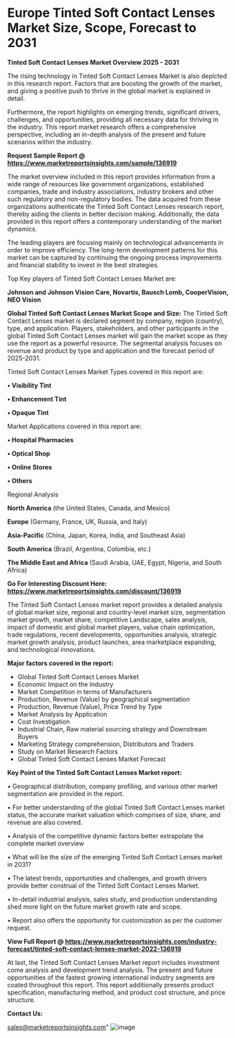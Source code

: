 # Europe Tinted Soft Contact Lenses Market Size, Scope, Forecast to 2031

<Strong> Tinted Soft Contact Lenses Market Overview 2025 - 2031</strong>

The rising technology in Tinted Soft Contact Lenses Market is also depicted in this research report. Factors that are boosting the growth of the market, and giving a positive push to thrive in the global market is explained in detail.

Furthermore, the report highlights on emerging trends, significant drivers, challenges, and opportunities, providing all necessary data for thriving in the industry. This report market research offers a comprehensive perspective, including an in-depth analysis of the present and future scenarios within the industry.

<strong>Request Sample Report @ <a href=https://www.marketreportsinsights.com/sample/136919>https://www.marketreportsinsights.com/sample/136919</a></strong>

The market overview included in this report provides information from a wide range of resources like government organizations, established companies, trade and industry associations, industry brokers and other such regulatory and non-regulatory bodies. The data acquired from these organizations authenticate the Tinted Soft Contact Lenses research report, thereby aiding the clients in better decision making. Additionally, the data provided in this report offers a contemporary understanding of the market dynamics.

The leading players are focusing mainly on technological advancements in order to improve efficiency. The long-term development patterns for this market can be captured by continuing the ongoing process improvements and financial stability to invest in the best strategies.

Top Key players of Tinted Soft Contact Lenses Market are:

<strong>Johnson and Johnson Vision Care, Novartis, Bausch  Lomb, CooperVision, NEO Vision</strong>

<strong><b>Global Tinted Soft Contact Lenses Market Scope and Size:</b></strong>
The Tinted Soft Contact Lenses market is declared segment by company, region (country), type, and application. Players, stakeholders, and other participants in the global Tinted Soft Contact Lenses market will gain the market scope as they use the report as a powerful resource. The segmental analysis focuses on revenue and product by type and application and the forecast period of 2025-2031.

Tinted Soft Contact Lenses Market Types covered in this report are:

<strong>• Visibility Tint

• Enhancement Tint

• Opaque Tint</strong>

Market Applications covered in this report are:

<strong>• Hospital Pharmacies

• Optical Shop

• Online Stores

• Others</strong> 

Regional Analysis

<strong>North America</strong> (the United States, Canada, and Mexico)

<strong>Europe</strong> (Germany, France, UK, Russia, and Italy)

<strong>Asia-Pacific</strong> (China, Japan, Korea, India, and Southeast Asia)

<strong>South America</strong> (Brazil, Argentina, Colombia, etc.)

<strong>The Middle East and Africa</strong> (Saudi Arabia, UAE, Egypt, Nigeria, and South Africa)

<strong>Go For Interesting Discount Here: <a href=https://www.marketreportsinsights.com/discount/136919>https://www.marketreportsinsights.com/discount/136919</a></strong>

The Tinted Soft Contact Lenses market report provides a detailed analysis of global market size, regional and country-level market size, segmentation market growth, market share, competitive Landscape, sales analysis, impact of domestic and global market players, value chain optimization, trade regulations, recent developments, opportunities analysis, strategic market growth analysis, product launches, area marketplace expanding, and technological innovations.

<strong><b>Major factors covered in the report:</b></strong>
<ul>
  <li>Global Tinted Soft Contact Lenses Market </li>
  <li>Economic Impact on the Industry</li>
  <li>Market Competition in terms of Manufacturers</li>
  <li>Production, Revenue (Value) by geographical segmentation</li>
  <li>Production, Revenue (Value), Price Trend by Type</li>
  <li>Market Analysis by Application</li>
  <li>Cost Investigation</li>
  <li>Industrial Chain, Raw material sourcing strategy and Downstream Buyers</li>
  <li>Marketing Strategy comprehension, Distributors and Traders</li>
  <li>Study on Market Research Factors</li>
  <li>Global Tinted Soft Contact Lenses Market Forecast</li>
</ul>

<strong><b>Key Point of the Tinted Soft Contact Lenses Market report:</b></strong>

• Geographical distribution, company profiling, and various other market segmentation are provided in the report.

• For better understanding of the global Tinted Soft Contact Lenses market status, the accurate market valuation which comprises of size, share, and revenue are also covered.

• Analysis of the competitive dynamic factors better extrapolate the complete market overview

• What will be the size of the emerging Tinted Soft Contact Lenses market in 2031?

• The latest trends, opportunities and challenges, and growth drivers provide better construal of the Tinted Soft Contact Lenses Market.

• In-detail industrial analysis, sales study, and production understanding shed more light on the future market growth rate and scope.

• Report also offers the opportunity for customization as per the customer request.

<strong><b>View Full Report @ <a href=https://www.marketreportsinsights.com/industry-forecast/tinted-soft-contact-lenses-market-2022-136919>https://www.marketreportsinsights.com/industry-forecast/tinted-soft-contact-lenses-market-2022-136919</a></b></strong>


At last, the Tinted Soft Contact Lenses Market report includes investment come analysis and development trend analysis. The present and future opportunities of the fastest growing international industry segments are coated throughout this report. This report additionally presents product specification, manufacturing method, and product cost structure, and price structure.

<strong>Contact Us:</strong>

sales@marketreportsinsights.com"
![image](https://github.com/user-attachments/assets/0d07dcab-dd46-49e5-8912-d9780015e4b3)
